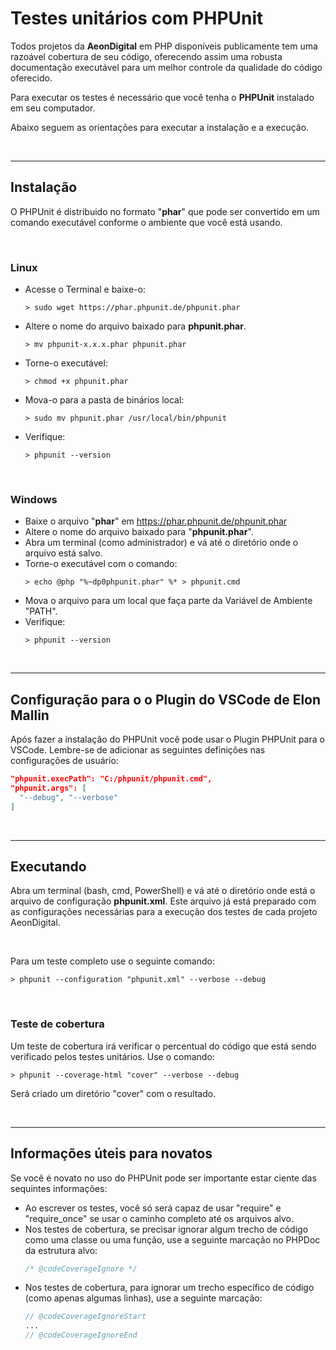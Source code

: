  Testes unitários com PHPUnit
==============================

Todos projetos da **AeonDigital** em PHP disponíveis publicamente tem uma
razoável cobertura de seu código, oferecendo assim uma robusta documentação
executável para um melhor controle da qualidade do código oferecido.

Para executar os testes é necessário que você tenha o **PHPUnit** instalado em
seu computador.

Abaixo seguem as orientações para executar a instalação e a execução.


&nbsp;
&nbsp;


_______________________________________________________________________________

## Instalação

O PHPUnit é distribuido no formato "**phar**" que pode ser convertido em um
comando executável conforme o ambiente que você está usando.


&nbsp;
&nbsp;


### Linux

  - Acesse o Terminal e baixe-o:
    ```shell
    > sudo wget https://phar.phpunit.de/phpunit.phar
    ```
  - Altere o nome do arquivo baixado para **phpunit.phar**.
    ```shell
    > mv phpunit-x.x.x.phar phpunit.phar
    ```
  - Torne-o executável:
    ```shell
    > chmod +x phpunit.phar
    ```
  - Mova-o para a pasta de binários local:
    ```shell
    > sudo mv phpunit.phar /usr/local/bin/phpunit
    ```
  - Verifique:
    ```shell
    > phpunit --version
    ```

&nbsp;

### Windows

  - Baixe o arquivo "**phar**" em https://phar.phpunit.de/phpunit.phar
  - Altere o nome do arquivo baixado para "**phpunit.phar**".
  - Abra um terminal (como administrador) e vá até o diretório onde o arquivo
    está salvo.
  - Torne-o executável com o comando:
    ```shell
    > echo @php "%~dp0phpunit.phar" %* > phpunit.cmd
    ```
  - Mova o arquivo para um local que faça parte da Variável de Ambiente "PATH".
  - Verifique:
    ```shell
    > phpunit --version
    ```


&nbsp;
&nbsp;


_______________________________________________________________________________

## Configuração para o o Plugin do VSCode de Elon Mallin

Após fazer a instalação do PHPUnit você pode usar o Plugin PHPUnit para o
VSCode. Lembre-se de adicionar as seguintes definições nas configurações de
usuário:

```json
"phpunit.execPath": "C:/phpunit/phpunit.cmd",
"phpunit.args": [
  "--debug", "--verbose"
]
```


&nbsp;
&nbsp;


_______________________________________________________________________________

## Executando

Abra um terminal (bash, cmd, PowerShell) e vá até o diretório onde está o
arquivo de configuração **phpunit.xml**.
Este arquivo já está preparado com as configurações necessárias para a execução
 dos testes de cada projeto AeonDigital.

&nbsp;

Para um teste completo use o seguinte comando:
```shell
> phpunit --configuration "phpunit.xml" --verbose --debug
```

&nbsp;

### Teste de cobertura
Um teste de cobertura irá verificar o percentual do código que está sendo
verificado pelos testes unitários.
Use o comando:

```shell
> phpunit --coverage-html "cover" --verbose --debug
```

Será criado um diretório "cover" com o resultado.


&nbsp;
&nbsp;


_______________________________________________________________________________

## Informações úteis para novatos

Se você é novato no uso do PHPUnit pode ser importante estar ciente das
sequintes informações:

  - Ao escrever os testes, você só será capaz de usar "require" e
    "require_once" se usar o caminho completo até os arquivos alvo.
  - Nos testes de cobertura, se precisar ignorar algum trecho de código como
    uma classe ou uma função, use a seguinte marcação no PHPDoc da estrutura
    alvo:
    ```php
    /* @codeCoverageIgnore */
    ```
  - Nos testes de cobertura, para ignorar um trecho específico de código (como
    apenas algumas linhas), use a seguinte marcação:
    ```php
    // @codeCoverageIgnoreStart
    ...
    // @codeCoverageIgnoreEnd
    ```
